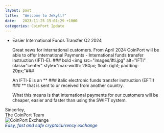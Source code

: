 ```yaml
---
layout: post
title:  "Welcome to Jekyll!"
date:   2023-11-25 15:01:29 +1000
categories: CoinPort Ipdate
---
```



* Easier International Funds Transfer Q2 2024
    

     Great news for international customers. From April 2024 CoinPort will be able to offer International Payments - International funds transfer instruction (IFTI-E). ### bold  <img src="images/ifti.jpg" alt="IFTI" class="center" style="max-width: 280px; float: right; padding: 20px;"###

    An IFTI-E is an **  ### italic  electronic funds transfer instruction (EFTI) ### ** that is sent to or received from another country.

    What this means is that international payments for our customers will be cheaper, easier and faster than using the SWIFT system.


<p>
Sincerley, <br />
The CoinPort Team <br />
<img src="https://doc.coinport.com.au/images/logos/signature_logo.png" alt="CoinPort Exchange" width="120" /><br />
<span style="color: #022873;"><em>Easy, fast and safe cryptocurrency exchange</em></span>
</p>
